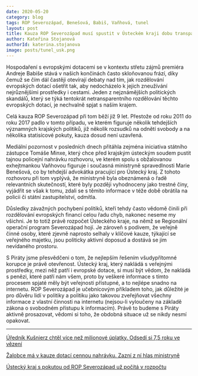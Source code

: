 ```yaml
---
date: 2020-05-20
category: blog
tags: ROP Severozápad, Benešová, Babiš, Vaňhová, tunel
layout: post
title: Kauza ROP Severozápad musí spustit v Ústeckém kraji dobu transparentní.
author: Kateřina Stojanová
authorId: katerina.stojanova
image: posts/tunel_usk.png
---
```


Hospodaření s evropskými dotacemi se v kontextu střetu zájmů premiéra Andreje Babiše stává v našich končinách často skloňovanou frází, díky čemuž se čím dál častěji otevírají debaty nad tím, jak rozdělování evropských dotací ošetřit tak, aby nedocházelo k jejich zneužívání nejrůznějšími prostředky i cestami. Jeden z nejznámějších politických skandálů, který se týká tentokrát netransparentního rozdělování těchto evropských dotací, je nechvalně spjat s naším krajem.

Celá kauza ROP Severozápad při tom běží již 9 let. Přestože od roku 2011 do roku 2017 padlo v tomto případu, ve kterém figuruje několik tehdejších významných krajských politiků, již několik rozsudků na odnětí svobody a na několika statisícové pokuty, kauza dosud není uzavřená.

Mediální pozornost v posledních dnech přitáhla zejména iniciativa státního zástupce Tomáše Minxe, který chce před krajským ústeckým soudem pustit tajnou policejní nahrávku rozhovoru, ve kterém spolu s obžalovanou exhejtmankou Vaňhovou figuruje i současná ministryně spravedlnosti Marie Benešová, co by tehdejší advokátka pracující pro Ústecký kraj. Z tohoto rozhovoru při tom vyplývá, že ministryně byla obeznámená o řadě relevantních skutečností, které byly později vyhodnoceny jako trestné činy, vyjádřit se však k tomu, zdali se s těmito informace v téže době obrátila na policii či státní zastupitelství, odmítla.

Důsledky závažných pochybení politiků, kteří tehdy často vědomě činili  při rozdělování evropských financí celou řadu chyb, nakonec  neseme my všichni. Je to totiž právě rozpočet Ústeckého kraje, na němž se Regionální operační program Severozápad hojí. Je zároveň s podivem, že veřejně činné osoby, které zjevně naprosto selhaly v klíčové kauze, týkající se veřejného majetku, jsou politicky aktivní doposud a dostává se jim nevídaného prostoru. 

S Piráty jsme přesvědčeni o tom, že nejlepším řešením všudypřítomné korupce je právě otevřenost. Ústecký kraj, který nakládá s veřejnými prostředky, mezi něž patří i evropské dotace, si musí být vědom, že nakládá s penězi, které patří nám všem, proto by veškeré informace s tímto procesem spjaté měly být veřejnosti přístupné, a to nejlépe snadno na internetu. ROP Severozápad je učebnicovým příkladem toho, jak důležité je pro důvěru lidí v politiky a politiku jako takovou zveřejňovat všechny informace z vlastní činnosti na internetu (nejsou-li vyloučeny na základě zákona o svobodném přístupu k informacím). Právě to budeme s Piráty aktivně prosazovat, vědomi si toho, že obdobná situace už se nikdy nesmí opakovat. 

_____________________________________________________________________________________

[Úředník Kušnierz chtěl více než milionové úplatky. Odsedí si 7,5 roku ve vězení](https://ihned.cz/cesko/c1-56517580-urednik-kusnierz-chtel-vice-nez-milionove-uplatky-odsedi-si-7-5-roku-ve-vezeni)

[Žalobce má v kauze dotací cennou nahrávku. Zazní z ní hlas ministryně](https://www.seznamzpravy.cz/clanek/zalobce-ma-v-kauze-dotaci-cennou-nahravku-zazni-z-ni-hlas-ministryne-112583)

[Ústecký kraj s pokutou od ROP Severozápad už počítá v rozpočtu](https://www.denik.cz/ustecky-kraj/ustecky-kraj-s-pokutou-od-rop-severozapad-uz-pocita-v-rozpoctu-20130823.html)

